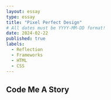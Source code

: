 ```yaml
---
layout: essay
type: essay
title: "Pixel Perfect Design"
# All dates must be YYYY-MM-DD format!
date: 2024-02-22
published: true
labels:
  - Reflection
  - Frameworks
  - HTML
  - CSS
---
```


## Code Me A Story

